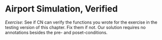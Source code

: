 # Airport Simulation, Verified

_Exercise_: See if CN can verify the functions you wrote for the
exercise in the testing version of this chapter.  Fix them if not.
Our solution requires no annotations besides the pre- and
poset-conditions. 


